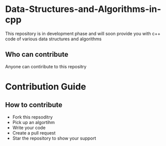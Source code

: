 # Data-Structures-and-Algorithms-in-cpp
This repository is in development phase and will soon provide you with c++ code of various data structures and algorithms

## Who can contribute
Anyone can contiribute to this repositry

# Contribution Guide

## How to contribute
<ul>
<li>Fork this repsoditry</li>
<li>Pick up an algortihm</li>
<li>Write your code</li>
<li>Create a pull request</li>
<li>Star the repository to show your support</li>
</ul>
